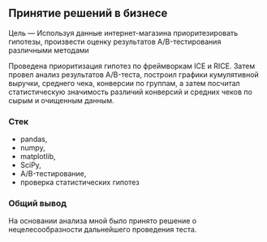 ## Принятие решений в бизнесе
    
Цель — Используя данные интернет-магазина приоритезировать гипотезы, произвести оценку результатов A/B-тестирования различными методами 

Проведена приоритизация гипотез по фреймворкам ICE и RICE. Затем провел анализ
результатов A/B-теста, построил графики кумулятивной выручки, среднего чека,
конверсии по группам, а затем посчитал статистическую значимость различий конверсий
и средних чеков по сырым и очищенным данным. 

### Стек
<ul>
        <li>pandas,</li>
        <li>numpy,</li>
        <li>matplotlib,</li>
        <li>SciPy,</li>
        <li>A/B-тестирование,</li>
        <li>проверка статистических гипотез</li>
</ul>    

### Общий вывод
На основании анализа мной было принято решение о нецелесообразности дальнейшего проведения теста.

